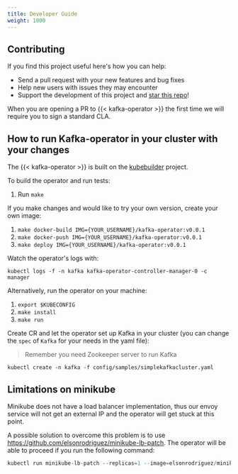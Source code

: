 ```yaml
---
title: Developer Guide
weight: 1000
---
```




## Contributing

If you find this project useful here's how you can help:

- Send a pull request with your new features and bug fixes
- Help new users with issues they may encounter
- Support the development of this project and [star this repo](https://github.com/banzaicloud/kafka-operator/)!

When you are opening a PR to {{< kafka-operator >}} the first time we will require you to sign a standard CLA.

## How to run Kafka-operator in your cluster with your changes

The {{< kafka-operator >}} is built on the [kubebuilder](https://github.com/kubernetes-sigs/kubebuilder) project.

To build the operator and run tests:

1. Run `make`

If you make changes and would like to try your own version, create your own image:

1. `make docker-build IMG={YOUR_USERNAME}/kafka-operator:v0.0.1`
2. `make docker-push IMG={YOUR_USERNAME}/kafka-operator:v0.0.1`
3. `make deploy IMG={YOUR_USERNAME}/kafka-operator:v0.0.1`

Watch the operator's logs with:

`kubectl logs -f -n kafka kafka-operator-controller-manager-0 -c manager`

Alternatively, run the operator on your machine:

1. `export $KUBECONFIG`
2. `make install`
3. `make run`

Create CR and let the operator set up Kafka in your cluster (you can change the `spec` of `Kafka` for your needs in the yaml file):

> Remember you need Zookeeper server to run Kafka

`kubectl create -n kafka -f config/samples/simplekafkacluster.yaml`

## Limitations on minikube

Minikube does not have a load balancer implementation, thus our envoy service will not get an external IP and the operator will get stuck at this point.

A possible solution to overcome this problem is to use https://github.com/elsonrodriguez/minikube-lb-patch. The operator will be able to proceed if you run the following command:

```go
kubectl run minikube-lb-patch --replicas=1 --image=elsonrodriguez/minikube-lb-patch:0.1 --namespace=kube-system
```
